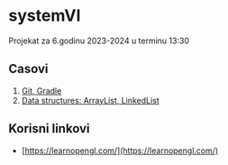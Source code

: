 # systemVI
Projekat za 6.godinu 2023-2024 u terminu 13:30

## Casovi
1. [ Git, Gradle](uvod.md)
1. [ Data structures: ArrayList, LinkedList](src/com/systemvi/examples/datastructures/lists.md)

## Korisni linkovi
+ [https://learnopengl.com/](https://learnopengl.com/)

